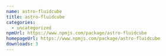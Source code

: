 ```yaml
---
name: astro-fluidcube
title: astro-fluidcube
categories:
  - uncategorized
npmUrl: https://www.npmjs.com/package/astro-fluidcube
homepageUrl: https://www.npmjs.com/package/astro-fluidcube
downloads: 3
---
```

